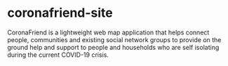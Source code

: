 # coronafriend-site

CoronaFriend is a lightweight web map application that helps connect people,
communities and existing social network groups to provide on the ground help
and support to people and households who are self isolating during the current
COVID-19 crisis. 
